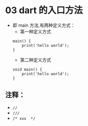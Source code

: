 # 03 dart 的入口方法

- 即 main 方法,有两种定义方式：
  - 第一种定义方式
  ```
  main() {
      print('hello world');
  }
  ```
  - 第二种定义方式
  ```
  void main() {
      print('hello world');
  }
  ```

## 注释：

- `//`
- `///`
- `/* xxx  */`
